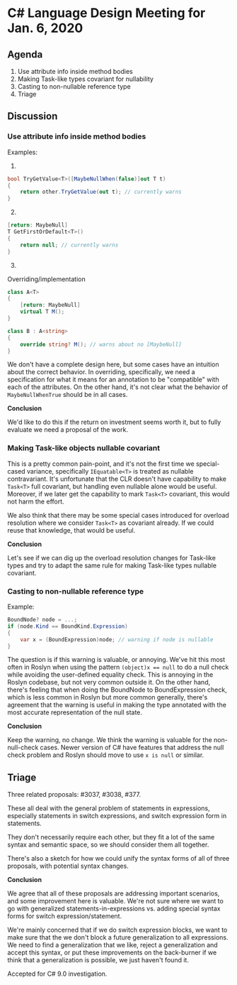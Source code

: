 
# C# Language Design Meeting for Jan. 6, 2020

## Agenda

1. Use attribute info inside method bodies
1. Making Task-like types covariant for nullability
1. Casting to non-nullable reference type
1. Triage

## Discussion

### Use attribute info inside method bodies

Examples:

1.

```C#
bool TryGetValue<T>([MaybeNullWhen(false)]out T t)
{
    return other.TryGetValue(out t); // currently warns
}
```

2.

```C#
[return: MaybeNull]
T GetFirstOrDefault<T>()
{
    return null; // currently warns
}
```

3.

Overriding/implementation

```C#
class A<T>
{
    [return: MaybeNull]
    virtual T M();
}

class B : A<string>
{
    override string? M(); // warns about no [MaybeNull]
}
```

We don't have a complete design here, but some cases have an intuition about the correct
behavior. In overriding, specifically, we need a specification for what it means for an
annotation to be "compatible" with each of the attributes. On the other hand, it's not clear what
the behavior of `MaybeNullWhenTrue` should be in all cases.

**Conclusion**

We'd like to do this if the return on investment seems worth it, but to fully evaluate
we need a proposal of the work.

### Making Task-like objects nullable covariant

This is a pretty common pain-point, and it's not the first time we special-cased variance,
specifically `IEquatable<T>` is treated as nullable contravariant. It's unfortunate that the CLR
doesn't have capability to make `Task<T>` full covariant, but handling even nullable alone would
be useful. Moreover, if we later get the capability to mark `Task<T>` covariant, this would not
harm the effort.

We also think that there may be some special cases introduced for overload resolution where we
consider `Task<T>` as covariant already. If we could reuse that knowledge, that would be useful.

**Conclusion**

Let's see if we can dig up the overload resolution changes for Task-like types and try to adapt
the same rule for making Task-like types nullable covariant.

### Casting to non-nullable reference type

Example:

```C#
BoundNode? node = ...;
if (node.Kind == BoundKind.Expression)
{
    var x = (BoundExpression)node; // warning if node is nullable
}
```

The question is if this warning is valuable, or annoying. We've hit this most often in Roslyn
when using the pattern `(object)x == null` to do a null check while avoiding the user-defined
equality check. This is annoying in the Roslyn codebase, but not very common outside it. On the
other hand, there's feeling that when doing the BoundNode to BoundExpression check, which is less
common in Roslyn but more common generally, there's agreement that the warning is useful in
making the type annotated with the most accurate representation of the null state.

**Conclusion**

Keep the warning, no change. We think the warning is valuable for the non-null-check cases. Newer
version of C# have features that address the null check problem and Roslyn should move to use `x
is null` or similar.

## Triage

Three related proposals: #3037, #3038, #377.

These all deal with the general problem of statements in expressions, especially statements in
switch expressions, and switch expression form in statements.

They don't necessarily require each other, but they fit a lot of the same syntax and semantic
space, so we should consider them all together.

There's also a sketch for how we could unify the syntax forms of all of three proposals, with
potential syntax changes.

**Conclusion**

We agree that all of these proposals are addressing important scenarios, and some improvement
here is valuable. We're not sure where we want to go with generalized statements-in-expressions
vs. adding special syntax forms for switch expression/statement.

We're mainly concerned that if we do switch expression blocks, we want to make sure that the we
don't block a future generalization to all expressions. We need to find a generalization that we
like, reject a generalization and accept this syntax, or put these improvements on the
back-burner if we think that a generalization is possible, we just haven't found it.

Accepted for C# 9.0 investigation.
